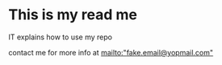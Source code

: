 # This is my read me

IT explains how to use my repo

contact me for more info at [mailto:"fake.email@yopmail.com"]("fake.email@yopmail.com")
